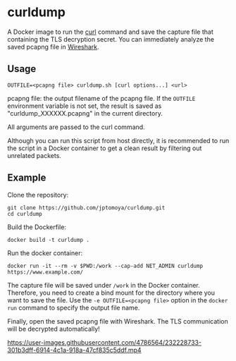 # curldump
A Docker image to run the [curl](https://curl.se/) command and save the capture file that containing the TLS decryption secret.
You can immediately analyze the saved pcapng file in [Wireshark](https://www.wireshark.org/).

## Usage
```console
OUTFILE=<pcapng file> curldump.sh [curl options...] <url>
```

pcapng file: the output filename of the pcapng file. If the `OUTFILE` environment variable is not set, the result is saved as "curldump_XXXXXX.pcapng" in the current directory.

All arguments are passed to the curl command.

Although you can run this script from host directly, it is recommended to run the script in a Docker container to get a clean result by filtering out unrelated packets.

## Example
Clone the repository:

```console
git clone https://github.com/jptomoya/curldump.git
cd curldump
```

Build the Dockerfile:

```console
docker build -t curldump .
```

Run the docker container:

```console
docker run -it --rm -v $PWD:/work --cap-add NET_ADMIN curldump https://www.example.com/
```

The capture file will be saved under `/work` in the Docker container. Therefore, you need to create a bind mount for the directory where you want to save the file.
Use the `-e OUTFILE=<pcapng file>` option in the `docker run` command to specify the output file name.

Finally, open the saved pcapng file with Wireshark. The TLS communication will be decrypted automatically!

https://user-images.githubusercontent.com/4786564/232228733-301b3dff-6914-4c1a-918a-47cf835c5ddf.mp4

